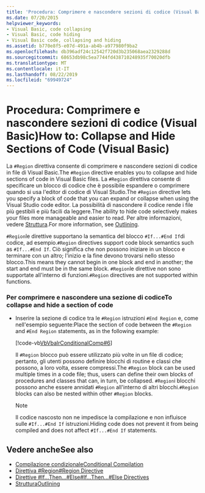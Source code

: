 ```yaml
---
title: 'Procedura: Comprimere e nascondere sezioni di codice (Visual Basic)'
ms.date: 07/20/2015
helpviewer_keywords:
- Visual Basic, code collapsing
- Visual Basic, code hiding
- Visual Basic code, collapsing and hiding
ms.assetid: b770e8f5-e07d-491a-ab4b-a977980f9ba2
ms.openlocfilehash: db396adf24c12542f720d3b235068aea2329288d
ms.sourcegitcommit: 68653db98c5ea7744fd438710248935f70020dfb
ms.translationtype: MT
ms.contentlocale: it-IT
ms.lasthandoff: 08/22/2019
ms.locfileid: "69949724"
---
```

# <a name="how-to-collapse-and-hide-sections-of-code-visual-basic"></a><span data-ttu-id="bfeb6-102">Procedura: Comprimere e nascondere sezioni di codice (Visual Basic)</span><span class="sxs-lookup"><span data-stu-id="bfeb6-102">How to: Collapse and Hide Sections of Code (Visual Basic)</span></span>
<span data-ttu-id="bfeb6-103">La `#Region` direttiva consente di comprimere e nascondere sezioni di codice in file di Visual Basic.</span><span class="sxs-lookup"><span data-stu-id="bfeb6-103">The `#Region` directive enables you to collapse and hide sections of code in Visual Basic files.</span></span> <span data-ttu-id="bfeb6-104">La `#Region` direttiva consente di specificare un blocco di codice che è possibile espandere o comprimere quando si usa l'editor di codice di Visual Studio.</span><span class="sxs-lookup"><span data-stu-id="bfeb6-104">The `#Region` directive lets you specify a block of code that you can expand or collapse when using the Visual Studio code editor.</span></span> <span data-ttu-id="bfeb6-105">La possibilità di nascondere il codice rende i file più gestibili e più facili da leggere.</span><span class="sxs-lookup"><span data-stu-id="bfeb6-105">The ability to hide code selectively makes your files more manageable and easier to read.</span></span> <span data-ttu-id="bfeb6-106">Per altre informazioni, vedere [Struttura](/visualstudio/ide/outlining).</span><span class="sxs-lookup"><span data-stu-id="bfeb6-106">For more information, see [Outlining](/visualstudio/ide/outlining).</span></span>  
  
 <span data-ttu-id="bfeb6-107">`#Region`le direttive supportano la semantica del blocco `#If...#End If`di codice, ad esempio.</span><span class="sxs-lookup"><span data-stu-id="bfeb6-107">`#Region` directives support code block semantics such as `#If...#End If`.</span></span> <span data-ttu-id="bfeb6-108">Ciò significa che non possono iniziare in un blocco e terminare con un altro; l'inizio e la fine devono trovarsi nello stesso blocco.</span><span class="sxs-lookup"><span data-stu-id="bfeb6-108">This means they cannot begin in one block and end in another; the start and end must be in the same block.</span></span> <span data-ttu-id="bfeb6-109">`#Region`le direttive non sono supportate all'interno di funzioni.</span><span class="sxs-lookup"><span data-stu-id="bfeb6-109">`#Region` directives are not supported within functions.</span></span>  
  
### <a name="to-collapse-and-hide-a-section-of-code"></a><span data-ttu-id="bfeb6-110">Per comprimere e nascondere una sezione di codice</span><span class="sxs-lookup"><span data-stu-id="bfeb6-110">To collapse and hide a section of code</span></span>  
  
- <span data-ttu-id="bfeb6-111">Inserire la sezione di codice tra le `#Region` istruzioni `#End Region` e, come nell'esempio seguente:</span><span class="sxs-lookup"><span data-stu-id="bfeb6-111">Place the section of code between the `#Region` and `#End Region` statements, as in the following example:</span></span>  
  
     [!code-vb[VbVbalrConditionalComp#6](~/samples/snippets/visualbasic/VS_Snippets_VBCSharp/VbVbalrConditionalComp/VB/Class1.vb#6)]  
  
     <span data-ttu-id="bfeb6-112">Il `#Region` blocco può essere utilizzato più volte in un file di codice; pertanto, gli utenti possono definire blocchi di routine e classi che possono, a loro volta, essere compressi.</span><span class="sxs-lookup"><span data-stu-id="bfeb6-112">The `#Region` block can be used multiple times in a code file; thus, users can define their own blocks of procedures and classes that can, in turn, be collapsed.</span></span> <span data-ttu-id="bfeb6-113">`#Region`i blocchi possono anche essere annidati `#Region` all'interno di altri blocchi.</span><span class="sxs-lookup"><span data-stu-id="bfeb6-113">`#Region` blocks can also be nested within other `#Region` blocks.</span></span>  
  
    > [!NOTE]
    > <span data-ttu-id="bfeb6-114">Il codice nascosto non ne impedisce la compilazione e non influisce sulle `#If...#End If` istruzioni.</span><span class="sxs-lookup"><span data-stu-id="bfeb6-114">Hiding code does not prevent it from being compiled and does not affect `#If...#End If` statements.</span></span>  
  
## <a name="see-also"></a><span data-ttu-id="bfeb6-115">Vedere anche</span><span class="sxs-lookup"><span data-stu-id="bfeb6-115">See also</span></span>

- [<span data-ttu-id="bfeb6-116">Compilazione condizionale</span><span class="sxs-lookup"><span data-stu-id="bfeb6-116">Conditional Compilation</span></span>](../../../visual-basic/programming-guide/program-structure/conditional-compilation.md)
- [<span data-ttu-id="bfeb6-117">Direttiva #Region</span><span class="sxs-lookup"><span data-stu-id="bfeb6-117">#Region Directive</span></span>](../../../visual-basic/language-reference/directives/region-directive.md)
- [<span data-ttu-id="bfeb6-118">Direttive #If...Then...#Else</span><span class="sxs-lookup"><span data-stu-id="bfeb6-118">#If...Then...#Else Directives</span></span>](../../../visual-basic/language-reference/directives/if-then-else-directives.md)
- [<span data-ttu-id="bfeb6-119">Struttura</span><span class="sxs-lookup"><span data-stu-id="bfeb6-119">Outlining</span></span>](/visualstudio/ide/outlining)

